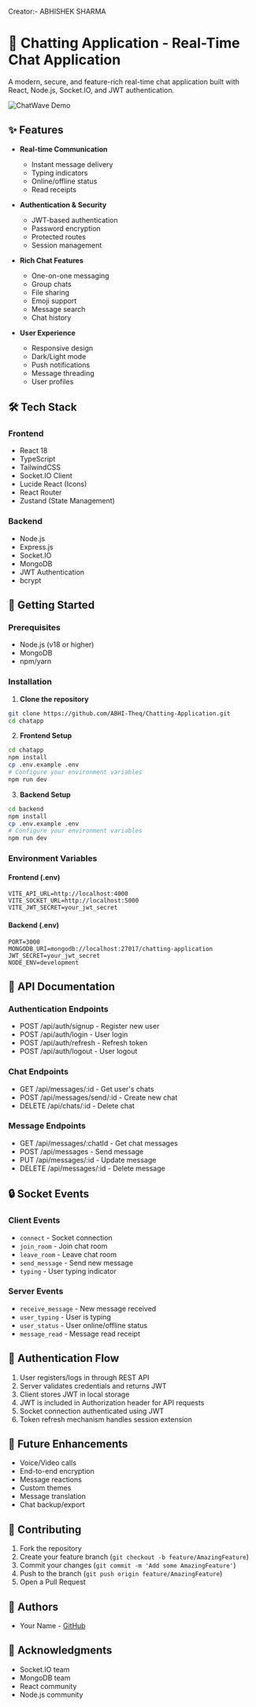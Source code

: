 Creator:- ABHISHEK SHARMA

# 🚀 Chatting Application  - Real-Time Chat Application

A modern, secure, and feature-rich real-time chat application built with React, Node.js, Socket.IO, and JWT authentication.

![ChatWave Demo](https://images.unsplash.com/photo-1611746872915-64382b5c76da?q=80&w=2000&auto=format&fit=crop)

## ✨ Features

- **Real-time Communication**
  - Instant message delivery
  - Typing indicators
  - Online/offline status
  - Read receipts

- **Authentication & Security**
  - JWT-based authentication
  - Password encryption
  - Protected routes
  - Session management

- **Rich Chat Features**
  - One-on-one messaging
  - Group chats
  - File sharing
  - Emoji support
  - Message search
  - Chat history

- **User Experience**
  - Responsive design
  - Dark/Light mode
  - Push notifications
  - Message threading
  - User profiles

## 🛠️ Tech Stack

### Frontend
- React 18
- TypeScript
- TailwindCSS
- Socket.IO Client
- Lucide React (Icons)
- React Router
- Zustand (State Management)

### Backend
- Node.js
- Express.js
- Socket.IO
- MongoDB
- JWT Authentication
- bcrypt

## 🚀 Getting Started

### Prerequisites
- Node.js (v18 or higher)
- MongoDB
- npm/yarn

### Installation

1. **Clone the repository**
```bash
git clone https://github.com/ABHI-Theq/Chatting-Application.git
cd chatapp
```

2. **Frontend Setup**
```bash
cd chatapp
npm install
cp .env.example .env
# Configure your environment variables
npm run dev
```

3. **Backend Setup**
```bash
cd backend
npm install
cp .env.example .env
# Configure your environment variables
npm run dev
```

### Environment Variables

#### Frontend (.env)
```
VITE_API_URL=http://localhost:4000
VITE_SOCKET_URL=http://localhost:5000
VITE_JWT_SECRET=your_jwt_secret
```

#### Backend (.env)
```
PORT=3000
MONGODB_URI=mongodb://localhost:27017/chatting-application
JWT_SECRET=your_jwt_secret
NODE_ENV=development
```

## 📝 API Documentation

### Authentication Endpoints
- POST /api/auth/signup - Register new user
- POST /api/auth/login - User login
- POST /api/auth/refresh - Refresh token
- POST /api/auth/logout - User logout

### Chat Endpoints
- GET /api/messages/:id - Get user's chats
- POST /api/messages/send/:id - Create new chat
- DELETE /api/chats/:id - Delete chat

### Message Endpoints
- GET /api/messages/:chatId - Get chat messages
- POST /api/messages - Send message
- PUT /api/messages/:id - Update message
- DELETE /api/messages/:id - Delete message

## 🔒 Socket Events

### Client Events
- `connect` - Socket connection
- `join_room` - Join chat room
- `leave_room` - Leave chat room
- `send_message` - Send new message
- `typing` - User typing indicator

### Server Events
- `receive_message` - New message received
- `user_typing` - User is typing
- `user_status` - User online/offline status
- `message_read` - Message read receipt

## 🔐 Authentication Flow

1. User registers/logs in through REST API
2. Server validates credentials and returns JWT
3. Client stores JWT in local storage
4. JWT is included in Authorization header for API requests
5. Socket connection authenticated using JWT
6. Token refresh mechanism handles session extension

## 🎯 Future Enhancements

- Voice/Video calls
- End-to-end encryption
- Message reactions
- Custom themes
- Message translation
- Chat backup/export

## 🤝 Contributing

1. Fork the repository
2. Create your feature branch (`git checkout -b feature/AmazingFeature`)
3. Commit your changes (`git commit -m 'Add some AmazingFeature'`)
4. Push to the branch (`git push origin feature/AmazingFeature`)
5. Open a Pull Request


## 👥 Authors

- Your Name - [GitHub](https://github.com/ABHI-Theq)

## 🙏 Acknowledgments

- Socket.IO team
- MongoDB team
- React community
- Node.js community
